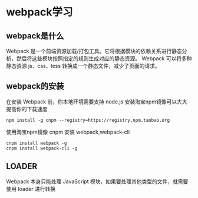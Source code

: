 # webpack学习

## webpack是什么
Webpack 是一个前端资源加载/打包工具。它将根据模块的依赖关系进行静态分析，然后将这些模块按照指定的规则生成对应的静态资源。
Webpack 可以将多种静态资源 js、css、less 转换成一个静态文件，减少了页面的请求。

## webpack的安装
在安装 Webpack 前，你本地环境需要支持 node.js
安装淘宝npm镜像可以大大提高你的下载速度
````
npm install -g cnpm --registry=https://registry.npm.taobao.org
````

使用淘宝npm镜像 cnpm 安装 webpack,webpack-cli
````
cnpm install webpack -g
cnpm install webpack-cli -g
````

## LOADER
Webpack 本身只能处理 JavaScript 模块，如果要处理其他类型的文件，就需要使用 loader 进行转换